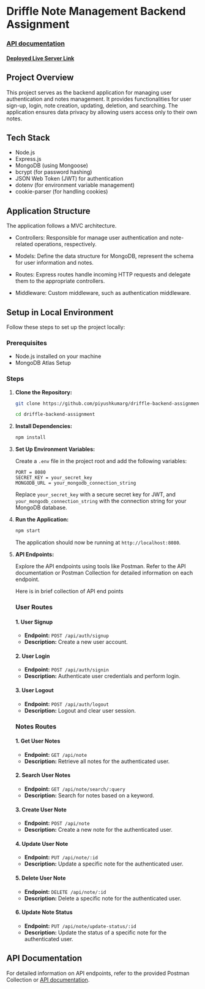 # Driffle Note Management Backend Assignment
### [API documentation](https://documenter.getpostman.com/view/24519158/2s9Yyv9eb2)
#### [Deployed Live Server Link](https://driffle-backend-assignment.vercel.app/)
## Project Overview

This project serves as the backend application for managing user authentication and notes management. It provides functionalities for user sign-up, login, note creation, updating, deletion, and searching. The application ensures data privacy by allowing users access only to their own notes.

## Tech Stack

- Node.js
- Express.js
- MongoDB (using Mongoose)
- bcrypt (for password hashing)
- JSON Web Token (JWT) for authentication
- dotenv (for environment variable management)
- cookie-parser (for handling cookies)

## Application Structure
The application follows a MVC architecture.

- Controllers: Responsible for manage user authentication and note-related operations, respectively.

- Models: Define the data structure for MongoDB, represent the schema for user information and notes.

- Routes: Express routes handle incoming HTTP requests and delegate them to the appropriate controllers.

- Middleware: Custom middleware, such as authentication middleware.

## Setup in Local Environment

Follow these steps to set up the project locally:

### Prerequisites

- Node.js installed on your machine
- MongoDB Atlas Setup

### Steps

1. **Clone the Repository:**

   ```bash
   git clone https://github.com/piyushkumarg/driffle-backend-assignment.git

   cd driffle-backend-assignment
   ```

2. **Install Dependencies:**

   ```bash
   npm install
   ```

3. **Set Up Environment Variables:**

   Create a `.env` file in the project root and add the following variables:

   ```env
   PORT = 8080
   SECRET_KEY = your_secret_key
   MONGODB_URL = your_mongodb_connection_string
   ```

   Replace `your_secret_key` with a secure secret key for JWT, and `your_mongodb_connection_string` with the connection string for your MongoDB database.

4. **Run the Application:**

   ```bash
   npm start  
   ```

   The application should now be running at `http://localhost:8080`.

5. **API Endpoints:**

   Explore the API endpoints using tools like Postman. Refer to the API documentation or Postman Collection for detailed information on each endpoint.

   Here is in brief collection of API end points

    ### User Routes

    #### 1. User Signup

    - **Endpoint:** `POST /api/auth/signup`
    - **Description:** Create a new user account.
   
   
    #### 2. User Login

    - **Endpoint:** `POST /api/auth/signin`
    - **Description:** Authenticate user credentials and perform login.
   

    #### 3. User Logout

    - **Endpoint:** `POST /api/auth/logout`
    - **Description:** Logout and clear user session.
   
    ### Notes Routes

    #### 1. Get User Notes

    - **Endpoint:** `GET /api/note`
    - **Description:** Retrieve all notes for the authenticated user.


    #### 2. Search User Notes

    - **Endpoint:** `GET /api/note/search/:query`
    - **Description:** Search for notes based on a keyword.
    

    #### 3. Create User Note

    - **Endpoint:** `POST /api/note`
    - **Description:** Create a new note for the authenticated user.
  
    #### 4. Update User Note

    - **Endpoint:** `PUT /api/note/:id`
    - **Description:** Update a specific note for the authenticated user.
  
    #### 5. Delete User Note

    - **Endpoint:** `DELETE /api/note/:id`
    - **Description:** Delete a specific note for the authenticated user.
   
    #### 6. Update Note Status

    - **Endpoint:** `PUT /api/note/update-status/:id`
    - **Description:** Update the status of a specific note for the authenticated user.
 

## API Documentation
For detailed information on API endpoints, refer to the provided Postman Collection or [API documentation](https://documenter.getpostman.com/view/24519158/2s9Yyv9eb2).